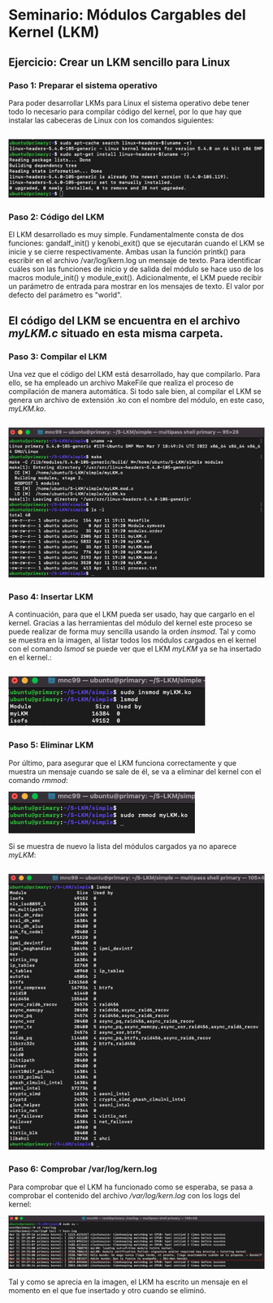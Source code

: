 # Seminario: Módulos Cargables del Kernel (LKM)
## Ejercicio: Crear un LKM sencillo para Linux

### Paso 1: Preparar el sistema operativo

Para poder desarrollar LKMs para Linux el sistema operativo debe tener todo lo necesario para
compilar código del kernel, por lo que hay que instalar las cabeceras de Linux con los comandos
siguientes:

![Cabeceras de Linux](https://github.com/mnc99/PDIH/blob/main/S-LKM/Screenshots/cabeceras-linux.png?raw=true)
---

### Paso 2: Código del LKM

El LKM desarrollado es muy simple. Fundamentalmente consta de dos funciones: gandalf_init() y kenobi_exit()
que se ejecutarán cuando el LKM se inicie y se cierre respectivamente. Ambas usan la función
printk() para escribir en el archivo /var/log/kern.log un mensaje de texto. Para identificar cuáles son las
funciones de inicio y de salida del módulo se hace uso de los macros module_init() y module_exit(). Adicionalmente,
el LKM puede recibir un parámetro de entrada para mostrar en los mensajes de texto. El valor por defecto del parámetro
es "world".

El código del LKM se encuentra en el archivo *myLKM.c* situado en esta misma carpeta.
---

### Paso 3: Compilar el LKM

Una vez que el código del LKM está desarrollado, hay que compilarlo. Para ello, se ha empleado un archivo MakeFile
que realiza el proceso de compilación de manera automática. Si todo sale bien, al compilar el LKM se genera un archivo
de extensión .ko con el nombre del módulo, en este caso, *myLKM.ko*.

![Compilación del LKM](https://github.com/mnc99/PDIH/blob/main/S-LKM/Screenshots/Compilar%20LKM.png?raw=true)
---

### Paso 4: Insertar LKM

A continuación, para que el LKM pueda ser usado, hay que cargarlo en el kernel. Gracias a las herramientas del módulo
del kernel este proceso se puede realizar de forma muy sencilla usando la orden *insmod*. Tal y como se muestra en la imagen,
al listar todos los módulos cargados en el kernel con el comando *lsmod* se puede ver que el LKM *myLKM* ya se ha insertado 
en el kernel.:

![Inserción del LKM](https://github.com/mnc99/PDIH/blob/main/S-LKM/Screenshots/Insertar%20LKM.png?raw=true)
---

### Paso 5: Eliminar LKM

Por último, para asegurar que el LKM funciona correctamente y que muestra un mensaje cuando se sale de él, se va a eliminar del kernel
con el comando *rmmod*:

![Eliminar LKM](https://github.com/mnc99/PDIH/blob/main/S-LKM/Screenshots/Eliminar%20LKM.png?raw=true)

Si se muestra de nuevo la lista del módulos cargados ya no aparece *myLKM*:

![Lista de LKMs](https://github.com/mnc99/PDIH/blob/main/S-LKM/Screenshots/Lista%20LKM.png?raw=true)
---

### Paso 6: Comprobar /var/log/kern.log

Para comprobar que el LKM ha funcionado como se esperaba, se pasa a comprobar el contenido del archivo
*/var/log/kern.log* con los logs del kernel:

![Logs del Kernel](https://github.com/mnc99/PDIH/blob/main/S-LKM/Screenshots/Logs%20Kernel.png?raw=true)

Tal y como se aprecia en la imagen, el LKM ha escrito un mensaje en el momento en el que fue insertado y
otro cuando se eliminó.